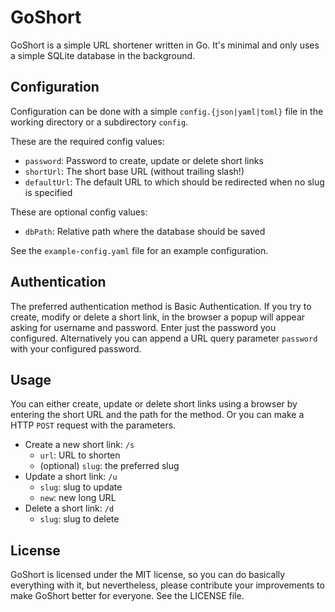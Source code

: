 # GoShort

GoShort is a simple URL shortener written in Go. It's minimal and only uses a simple SQLite database in the background.

## Configuration

Configuration can be done with a simple `config.{json|yaml|toml}` file in the working directory or a subdirectory `config`.

These are the required config values:

* `password`: Password to create, update or delete short links
* `shortUrl`: The short base URL (without trailing slash!)
* `defaultUrl`: The default URL to which should be redirected when no slug is specified

These are optional config values:

* `dbPath`: Relative path where the database should be saved

See the `example-config.yaml` file for an example configuration.

## Authentication

The preferred authentication method is Basic Authentication. If you try to create, modify or delete a short link, in the browser a popup will appear asking for username and password. Enter just the password you configured. Alternatively you can append a URL query parameter `password` with your configured password.

## Usage

You can either create, update or delete short links using a browser by entering the short URL and the path for the method. Or you can make a HTTP `POST` request with the parameters.

- Create a new short link: `/s`
    - `url`: URL to shorten
    - (optional) `slug`: the preferred slug
- Update a short link: `/u`
    - `slug`: slug to update
    - `new`: new long URL
- Delete a short link: `/d`
    - `slug`: slug to delete

## License

GoShort is licensed under the MIT license, so you can do basically everything with it, but nevertheless, please contribute your improvements to make GoShort better for everyone. See the LICENSE file.